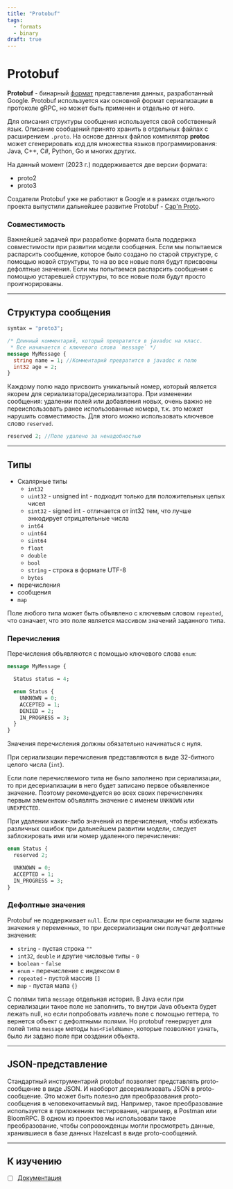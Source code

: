 ```yaml
---
title: "Protobuf"
tags:
  - formats
  - binary
draft: true
---
```


# Protobuf

**Protobuf** - бинарный [формат](./formats.md) представления данных, разработанный Google.
Protobuf используется как основной формат сериализации в протоколе gRPC, но может быть применен и отдельно от него.

Для описания структуры сообщения используется свой собственный язык.
Описание сообщений принято хранить в отдельных файлах с расширением `.proto`.
На основе данных файлов компилятор __protoc__ может сгенерировать код для множества языков программирования: Java, C++, C#, Python, Go и многих других.

На данный момент (2023 г.) поддерживается две версии формата:
- proto2
- proto3

Создатели Protobuf уже не работают в Google и в рамках отдельного проекта выпустили дальнейшее развитие Protobuf - [Cap'n Proto](https://capnproto.org/).

### Совместимость
Важнейшей задачей при разработке формата была поддержка совместимости при развитии модели сообщения.
Если мы попытаемся распарсить сообщение, которое было создано по старой структуре, с помощью новой структуры, то на во все новые поля будут присвоены дефолтные значения.
Если мы попытаемся распарсить сообщения с помощью устаревшей структуры, то все новые поля будут просто проигнорированы.

---
## Структура сообщения
```proto
syntax = "proto3";

/* Длинный комментарий, который превратится в javadoc на класс.
 * Все начинается с ключевого слова `message` */
message MyMessage {
  string name = 1; //Комментарий превратится в javadoc к полю
  int32 age = 2;
}
```

Каждому полю надо присвоить уникальный номер, который является якорем для сериализатора/десериализатора.
При изменении сообщения: удалении полей или добавления новых, очень важно не переиспользовать ранее использованные номера, т.к. это может нарушить совместимость.
Для этого можно использовать ключевое слово `reserved`.
```proto
reserved 2; //Поле удалено за ненадобностью
```

---
## Типы

- Скалярные типы
  - `int32`
  - `uint32` - unsigned int - подходит только для положительных целых чисел
  - `sint32` - signed int - отличается от int32 тем, что лучше энкодирует отрицательные числа
  - `int64`
  - `uint64`
  - `sint64`
  - `float`
  - `double`
  - `bool`
  - `string` - строка в формате UTF-8
  - `bytes`
- перечисления
- сообщения
- `map`

Поле любого типа может быть объявлено с ключевым словом `repeated`, что означает, что это поле является массивом значений заданного типа.

### Перечисления

Перечисления объявляются с помощью ключевого слова `enum`:
```proto
message MyMessage {

  Status status = 4;

  enum Status {
    UNKNOWN = 0;
    ACCEPTED = 1;
    DENIED = 2;
    IN_PROGRESS = 3;
  }
}
```
Значения перечисления должны обязательно начинаться с нуля.

При сериализации перечисления представляются в виде 32-битного целого числа (`int`).

Если поле перечисляемого типа не было заполнено при сериализации, то при десериализации в него будет записано первое объявленное значение.
Поэтому рекомендуется во всех своих перечислениях первым элементом объявлять значение с именем `UNKNOWN` или `UNEXPECTED`.

При удалении каких-либо значений из перечисления, чтобы избежать различных ошибок при дальнейшем развитии модели, следует заблокировать имя или номер удаленного перечисления:
```proto
enum Status {
  reserved 2;

  UNKNOWN = 0;
  ACCEPTED = 1;
  IN_PROGRESS = 3;
}
```

### Дефолтные значения
Protobuf не поддерживает `null`.
Если при сериализации не были заданы значения у переменных, то при десериализации они получат дефолтные значения:
- `string` - пустая строка `""`
- `int32`, `double` и другие числовые типы - `0`
- `boolean` - `false`
- `enum` - перечисление с индексом `0`
- `repeated` - пустой массив `[]`
- `map` - пустая мапа `{}`

С полями типа `message` отдельная история. 
В Java если при сериализации такое поле не заполнить, то внутри Java объекта будет лежать null, но если попробовать извлечь поле с помощью геттера, то вернется объект с дефолтными полями.
Но protobuf генерирует для полей типа `message` методы `has<FieldName>`, которые позволяют узнать, было ли задано поле при создании объекта.


---
## JSON-представление
Стандартный инструментарий protobuf позволяет представлять proto-сообщение в виде JSON.
И наоборот десериализовать JSON в proto-сообщение.
Это может быть полезно для преобразования proto-сообщения в человекочитаемый вид.
Например, такое преобразование используется в приложениях тестирования, например, в Postman или BloomRPC.
В одном из проектов мы использовали такое преобразование, чтобы сопровожденцы могли просмотреть данные, хранившиеся в базе данных Hazelcast в виде proto-сообщений.


---
## К изучению
- [ ] [Документация](https://developers.google.com/protocol-buffers/docs/proto3)